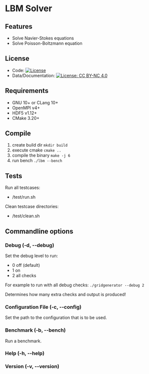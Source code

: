 # LBM Solver

## Features
- Solve Navier-Stokes equations
- Solve Poisson-Boltzmann equation


## License
- Code: [![License](https://img.shields.io/badge/License-BSD_3--Clause-blue.svg)](https://opensource.org/licenses/BSD-3-Clause)
- Data/Documentation: [![License: CC BY-NC 4.0](https://img.shields.io/badge/License-CC_BY--NC_4.0-blue.svg)](https://creativecommons.org/licenses/by-nc/4.0/)

## Requirements

* GNU 10+ or CLang 10+
* OpenMPI v4+
* HDF5 v1.12+
* CMake 3.20+

## Compile

1) create build dir
   ```mkdir build```
2) execute cmake
   ```cmake ..```
3) compile the binary
   ```make -j 6```
4) run bench
   ```./lbm --bench```
   
## Tests

Run all testcases:
* /test/run.sh

Clean testcase directories:
* /test/clean.sh

## Commandline options

### Debug (-d, --debug)

Set the debug level to run:

- 0 off (default)
- 1 on
- 2 all checks

For example to run with all debug checks:
```./gridgenerator --debug 2```

Determines how many extra checks and output is produced!

### Configuration File (-c, --config)

Set the path to the configuration that is to be used.

### Benchmark (-b, --bench)

Run a benchmark.

### Help (-h, --help)

### Version (-v, --version)

